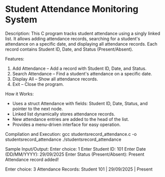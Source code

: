 # Student Attendance Monitoring System

Description:
This C program tracks student attendance using a singly linked list. It allows adding attendance records, searching for a student's attendance on a specific date, and displaying all attendance records. Each record contains Student ID, Date, and Status (Present/Absent).

Features:
1. Add Attendance – Add a record with Student ID, Date, and Status.
2. Search Attendance – Find a student's attendance on a specific date.
3. Display All – Show all attendance records.
4. Exit – Close the program.

How it Works:
- Uses a struct Attendance with fields: Student ID, Date, Status, and pointer to the next node.
- Linked list dynamically stores attendance records.
- New attendance entries are added to the head of the list.
- Provides a menu-driven interface for easy operation.

Compilation and Execution:
gcc studentsrecord_attendance.c -o studentsrecord_attendance
./studentsrecord_attendance

Sample Input/Output:
Enter choice: 1
Enter Student ID: 101
Enter Date (DD/MM/YYYY): 29/09/2025
Enter Status (Present/Absent): Present
Attendance record added!

Enter choice: 3
Attendance Records:
Student 101 | 29/09/2025 | Present
